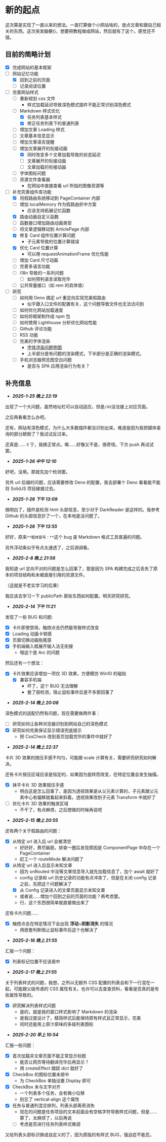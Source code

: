 # 新的起点

这次算是实现了一直以来的想法。一直打算做个小网站啥的，放点文章和跟自己相关的东西。这次突发脑梗()，想要把教程做成网站，然后就有了这个。感觉还不错。

## 目前的简略计划

- [x] 完成网站的基本框架
- [ ] 网站记忆功能
  - [x] 回到之前的页面
  - [ ] 记录阅读位置
- [ ] 完善网站样式
  - [ ] 重新规划 css 文件
    - 样式加载延迟导致深色模式插件不能正常识别深色模式
  - [ ] Markdown 样式优化
    - [x] 任务列表基本样式
    - [x] 修正任务列表下的普通列表
  - [ ] 增加文章 Loading 样式
  - [ ] 文章基本信息显示
  - [ ] 增加文章语言提醒
  - [ ] 增加文章展开的衔接动画
    - [x] 同时改变多个文章加载导致的状态延迟
    - [ ] 文章展开的衔接动画
    - [ ] 文章加载的衔接动画
  - [ ] 字体图标问题
  - [ ] 资源文件查看器
    - 在网站中直接查看 url 所指的图像资源等
- [ ] 补充完善组件库功能
  - [x] 将假路由系统移动到 PageContainer 内部
  - [ ] 增加 localMemory 作为假路由折中方案
    - 应该支持拓展记忆函数
  - [x] 路由动画自定义函数
  - [ ] 函数接口增加路由动画类型
  - [ ] 将文章逻辑移动到 ArticlePage 内部
  - [x] 修复 Card 组件位置计算问题
    - 子元素导致的位置计算错误
  - [x] 优化 Card 位置计算
    - 可以用 requestAnimationFrame 优化性能
  - [ ] 增加 Card 尺寸动画
  - [ ] 完善多语言功能
  - [ ] i18n 导致的一系列问题
    - [ ] 如何预判语言读取完毕
  - [ ] 公共常量接口（如 rem 的具体值）
- [ ] 研究
  - [ ] 如何用 Deno 搞定 url 重定向实现完美假路由
    - 似乎跟入口文件的配置有关，这个问题导致文件也无法访问到
  - [ ] 如何优化网站加载速度
  - [ ] 如何将框架制作成 npm 包
  - [ ] 如何使用 Lighthouse 分析优化网站性能
  - [ ] Github 评论功能
  - [ ] RSS 功能
  - [ ] 完美的字体渲染
    - [字体渲染问题例图](/articles/new/fontIssue.webp)
    - 上半部分是有问题的渲染模式，下半部分是正确的渲染模式。
  - [ ] 手机浏览器预览图空白问题
    - 是否与 SPA 应用渲染行为有关？

## 补充信息

- **_2025-1-25 晚上 22:19_**

出现了一个大问题，虽然地址栏可以自动适应，但是`/XX`没法接上对应页面。

之后再看看怎么办吧。

还有，网站有深色模式，为什么大多数插件都没识别出来。难道是因为我把媒体查询的部分颠倒了？我试试反过来。

还真是……彳亍，我换正常点。嘶……好像又不是，很奇怪。下次 push 再试试罢。

- **_2025-1-26 中午 12:10_**

好吧，没用。那就先加个检测罢。

另外 url 后缀的问题，应该需要修改 Deno 的配置，我去部署个 Deno 看看能不能将 SolidJS 项目嫁接过去。

- **_2025-1-26 下午 13:09_**

搞明白了，插件是检测 html 头部信息，至少对于 DarkReader 是这样的。我参考 Github 的头部信息抄了一个，在本地是没问题了。

- **_2025-1-26 下午 13:55_**

好好，原来`**粗体冒号：**`这个 bug 是 Markdown 格式工具普遍的问题。

另外浮动条似乎有点太通透了，之后调调看。

- **_2025-2-8 晚上 21:56_**

我知道 url 定向不对的问题是怎么回事了，那是因为 SPA 构建完成之后丢失了原本的项目结构和未被直接引用的资源文件。

（这就是不老实学习的后果）

我应该去学习一下 publicPath 那些东西如何配置。明天研究研究。

- **_2025-2-14 下午 11:21_**

发现了一些 BUG 和问题:

- [x] 卡片即使禁用，触控点击仍然能导致样式改变
- [x] Loading 动画卡顿感
- [x] 页面切换动画拖尾感
- [x] 手机端输入框展开输入法无衔接
  - 哦这个是 Arc 的问题

然后还有一个想法：

- [x] 卡片效果应该增加一项仅 3D 效果，方便模仿 Win10 的磁贴
  - [x] 兼容手机端
    - 坏了，这个 BUG 无法理解
    - 套了层检测，阻止鼠标事件后差不多那回事了

* **_2025-2-14 晚上 20:08_**

深色模式的适配仍然有问题，现在需要做两件事：

- [ ] 研究如何让各种浏览器识别到网站自己的深色模式
- [x] 研究如何完美保证显示错误兜底提示
  - 把 CssCheck 改到首页加载完毕的事件中就好了

* **_2025-2-14 晚上 22:37_**

卡片 3D 效果的按压手感不均匀，可能跟 scale 计算有关，需要研究研究如何解决。

还有卡片按压区域应该是恒定的，如果因为旋转而改变，在特定位置会发生抽搐。

- [x] 抹平卡片 3D 效果按压手感
  - 明白这是怎么回事了，是因为透视效果是从父元素计算的，子元素跟父元素中心有偏移就看起来斜着。透视效果改到子元素 Transform 中就好了
- [ ] 优化卡片 3D 效果的触发区域
  - 不干了，有点麻烦，之后想做的时候再说吧

* **_2025-2-15 晚上 20:55_**

还有两个关于假路由的问题：

- [x] 从特定 url 进入后 url 会被清空
  - 好好好，费尽脑筋，排查一圈后发现原因是 ComponentPage 中存在一个 PageContainer
  - 赶工一个 routeMode 解决问题了
- [x] 从特定 url 进入后显示未知文章
  - 因为 onRouted 中没等文章信息导入就先加载信息了，加个 await 就好了
  - config 记录和 url 历史记录的功能有点冲突了，但是在关闭 config 记录之前，先把这个问题解决了
  - [x] 从 Config 记录进入的文章页面显示未知文章
  - 或者说……增加个回到之前的页面的功能？再考虑罢。
  - 行，这个东西很简单就直接做出来了

还有卡片问题……

- [x] 触控点击在特定情况下会出现 **浮动**+**阴影消失** 的情况
  - 用嵌套判断阻止鼠标事件后这个也解决了

* **_2025-2-16 晚上 21:55_**

汇报一个问题：

- [x] 列表标记位置不应该居中

* **_2025-2-17 晚上 21:55_**

关于列表样式的问题，我想，之所以无额外 CSS 配置的列表会和下一行混在一起，可能跟父级传递的 CSS 属性有关。也许可以去查查资料，看看是否真的是有些属性导致的。

- [x] 研究解决列表样式问题
  - 是的，就是我的窗口样式影响了 Markdown 的渲染
  - 是我过度设计了，精简样式后能保持原有样式且正常显示，完美
  - 同时还能用上原汁原味的多级列表图标

* **_2025-2-20 早上 10:54_**

汇报一些问题：

- [x] 首次加载非文章页面不能正常显示标题
  - 能否让网页等待翻译完毕后再显示？
  - 用 createEffect 跟踪 dict 就好了
- [x] CheckBox 的图标位置未居中
  - 为 CheckBox 单独设置 Display 即可
- [x] CheckBox 未与文字对齐
  - 一个列表多个任务，会有微小位移
  - 别忘了 vertical-align 这个属性
- [x] 任务与普通列混合排列，列表头部离奇消失
  - 现在的问题是任务项目的文本前面会有空格字符导致样式问题，但是……算了，太麻烦了，以后再说
  - [ ] 考虑是否进行任务列表样式微调

又给列表头部标识换成自定义的了，因为原版的有样式 BUG，强迫症不能忍。
